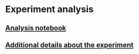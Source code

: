 Experiment analysis
===================

## [Analysis notebook](http://nbviewer.ipython.org/github/Nagasaki45/MA-experiment-analysis/blob/master/analyze.ipynb)

## [Additional details about the experiment](https://db.tt/4h5u179a)
